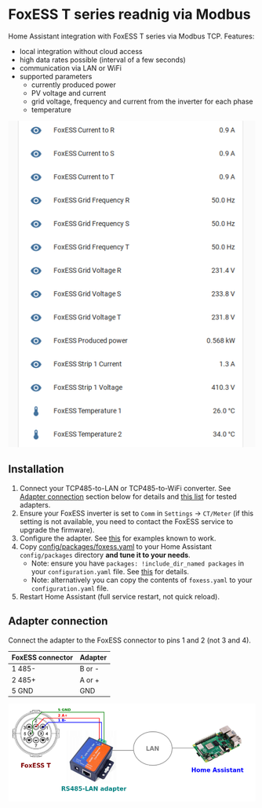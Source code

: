# FoxESS T series readnig via Modbus

Home Assistant integration with FoxESS T series via Modbus TCP. Features:

* local integration without cloud access
* high data rates possible (interval of a few seconds)
* communication via LAN or WiFi
* supported parameters
  * currently produced power
  * PV voltage and current
  * grid voltage, frequency and current from the inverter for each phase
  * temperature

![Screenshot](images/ha_values.png)

## Installation
1. Connect your TCP485-to-LAN or TCP485-to-WiFi converter. See [Adapter connection](#adapter-connection) section below for details and [this list](adapters/README.md) for tested adapters. 
2. Ensure your FoxESS inverter is set to `Comm` in `Settings` -> `CT/Meter` (if this setting is not available, you need to contact the FoxESS service to upgrade the firmware). 
2. Configure the adapter. See [this](adapters/README.md) for examples known to work.
3. Copy [config/packages/foxess.yaml](config/packages/foxess.yaml) to your Home Assistant `config/packages` directory **and tune it to your needs**.
   * Note: ensure you have `packages: !include_dir_named packages` in your `configuration.yaml` file. See
     [this](https://www.home-assistant.io/docs/configuration/packages/) for details.
   * Note: alternatively you can copy the contents of `foxess.yaml` to your `configuration.yaml` file.
4. Restart Home Assistant (full service restart, not quick reload).

## Adapter connection
Connect the adapter to the FoxESS connector to pins 1 and 2 (not 3 and 4).

| FoxESS connector | Adapter |
|------------------|---------|
| 1  485-          | B or -  |
| 2  485+          | A or +  |
| 5  GND           | GND     |

![Adapter connection](images/connection.png)